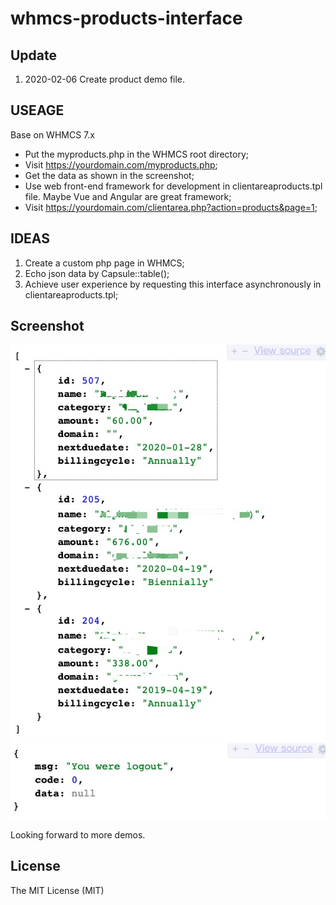# whmcs-products-interface

## Update

1. 2020-02-06 Create product demo file.

## USEAGE

Base on WHMCS 7.x

* Put the myproducts.php in the WHMCS root directory;
* Visit https://yourdomain.com/myproducts.php;
* Get the data as shown in the screenshot;
* Use web front-end framework for development in clientareaproducts.tpl file. Maybe Vue and Angular are great framework;
* Visit https://yourdomain.com/clientarea.php?action=products&page=1;

## IDEAS

1. Create a custom php page in WHMCS;
2. Echo json data by Capsule::table();
3. Achieve user experience by requesting this interface asynchronously in clientareaproducts.tpl;

## Screenshot

![screenshot-background](screenshot/screenshot-1.jpg)
![screenshot-background](screenshot/screenshot-2.jpg)

Looking forward to more demos.

## License

The MIT License (MIT)
